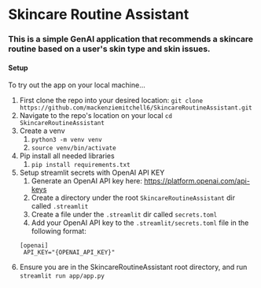 # Skincare Routine Assistant

### This is a simple GenAI application that recommends a skincare routine based on a user's skin type and skin issues.

#### Setup
To try out the app on your local machine...
1. First clone the repo into your desired location:
```git clone https://github.com/mackenziemitchell6/SkincareRoutineAssistant.git```
2. Navigate to the repo's location on your local
```cd SkincareRoutineAssistant```
3. Create a venv
   1. ```python3 -m venv venv```
   2. ```source venv/bin/activate```
4. Pip install all needed libraries
   1. ```pip install requirements.txt```
5. Setup streamlit secrets with OpenAI API KEY
   1. Generate an OpenAI API key here: https://platform.openai.com/api-keys
   2. Create a directory under the root ```SkincareRoutineAssistant``` dir called ```.streamlit```
   3. Create a file under the ```.streamlit``` dir called ```secrets.toml```
   4. Add your OpenAI API key to the ```.streamlit/secrets.toml``` file in the following format:
   ```
   [openai]
    API_KEY="{OPENAI_API_KEY}"
   ```
6. Ensure you are in the SkincareRoutineAssistant root directory, and run
```streamlit run app/app.py```

